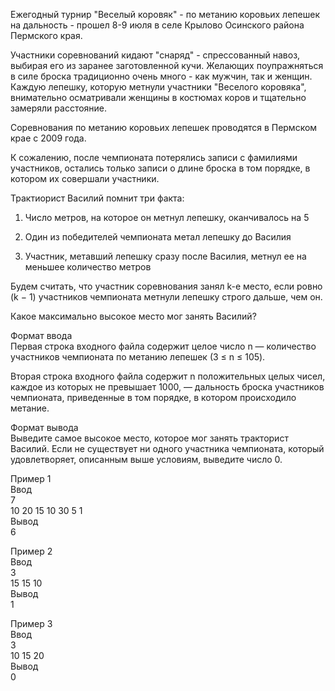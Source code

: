 Ежегодный турнир "Веселый коровяк" - по метанию коровьих лепешек на дальность - прошел 8-9 июля в селе Крылово Осинского района Пермского края.    

Участники соревнований кидают "снаряд" - спрессованный навоз, выбирая его из заранее заготовленной кучи. Желающих поупражняться в силе броска традиционно очень много - как мужчин, так и женщин. Каждую лепешку, которую метнули участники "Веселого коровяка", внимательно осматривали женщины в костюмах коров и тщательно замеряли расстояние.    

Соревнования по метанию коровьих лепешек проводятся в Пермском крае с 2009 года.   


К сожалению, после чемпионата потерялись записи с фамилиями участников, остались только записи о длине броска в том порядке, в котором их совершали участники.   

Трактиорист Василий помнит три факта:   
 
1. Число метров, на которое он метнул лепешку, оканчивалось на 5  
  
2. Один из победителей чемпионата метал лепешку до Василия  

3. Участник, метавший лепешку сразу после Василия, метнул ее на меньшее количество метров  

Будем считать, что участник соревнования занял k-е место, если ровно (k − 1) участников чемпионата метнули лепешку строго дальше, чем он.   

Какое максимально высокое место мог занять Василий?  

Формат ввода  
Первая строка входного файла содержит целое число n — количество участников чемпионата по метанию лепешек (3 ≤ n ≤ 105).  

Вторая строка входного файла содержит n положительных целых чисел, каждое из которых не превышает 1000, — дальность броска участников чемпионата, приведенные в том порядке, в котором происходило метание.   

Формат вывода   
Выведите самое высокое место, которое мог занять тракторист Василий. Если не существует ни одного участника чемпионата, который удовлетворяет, описанным выше условиям, выведите число 0.   

Пример 1  
Ввод   
7   
10 20 15 10 30 5 1   
Вывод  
6   


Пример 2   
Ввод    
3    
15 15 10   
Вывод  
1     


Пример 3     
Ввод     
3     
10 15 20     
Вывод   
0    
